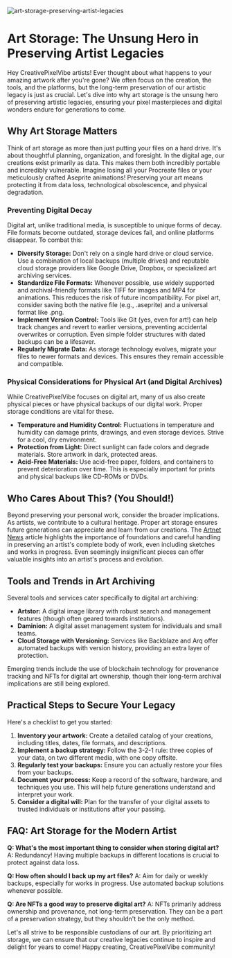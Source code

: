 ![art-storage-preserving-artist-legacies](https://images.pexels.com/photos/33401240/pexels-photo-33401240.jpeg?auto=compress&cs=tinysrgb&fit=crop&h=627&w=1200)

# Art Storage: The Unsung Hero in Preserving Artist Legacies

Hey CreativePixelVibe artists! Ever thought about what happens to your amazing artwork after you're gone? We often focus on the creation, the tools, and the platforms, but the long-term preservation of our artistic legacy is just as crucial. Let's dive into why art storage is the unsung hero of preserving artistic legacies, ensuring your pixel masterpieces and digital wonders endure for generations to come.

## Why Art Storage Matters

Think of art storage as more than just putting your files on a hard drive. It's about thoughtful planning, organization, and foresight. In the digital age, our creations exist primarily as data. This makes them both incredibly portable and incredibly vulnerable. Imagine losing all your Procreate files or your meticulously crafted Aseprite animations! Preserving your art means protecting it from data loss, technological obsolescence, and physical degradation.

### Preventing Digital Decay

Digital art, unlike traditional media, is susceptible to unique forms of decay. File formats become outdated, storage devices fail, and online platforms disappear. To combat this:

*   **Diversify Storage:** Don't rely on a single hard drive or cloud service. Use a combination of local backups (multiple drives) and reputable cloud storage providers like Google Drive, Dropbox, or specialized art archiving services.
*   **Standardize File Formats:** Whenever possible, use widely supported and archival-friendly formats like TIFF for images and MP4 for animations. This reduces the risk of future incompatibility. For pixel art, consider saving both the native file (e.g., .aseprite) and a universal format like .png.
*   **Implement Version Control:** Tools like Git (yes, even for art!) can help track changes and revert to earlier versions, preventing accidental overwrites or corruption. Even simple folder structures with dated backups can be a lifesaver.
*   **Regularly Migrate Data:** As storage technology evolves, migrate your files to newer formats and devices. This ensures they remain accessible and compatible.

### Physical Considerations for Physical Art (and Digital Archives)

While CreativePixelVibe focuses on digital art, many of us also create physical pieces or have physical backups of our digital work. Proper storage conditions are vital for these.

*   **Temperature and Humidity Control:** Fluctuations in temperature and humidity can damage prints, drawings, and even storage devices. Strive for a cool, dry environment.
*   **Protection from Light:** Direct sunlight can fade colors and degrade materials. Store artwork in dark, protected areas.
*   **Acid-Free Materials:** Use acid-free paper, folders, and containers to prevent deterioration over time. This is especially important for prints and physical backups like CD-ROMs or DVDs.

## Who Cares About This? (You Should!)

Beyond preserving your personal work, consider the broader implications. As artists, we contribute to a cultural heritage. Proper art storage ensures future generations can appreciate and learn from our creations. The [Artnet News](https://news.artnet.com/art-world/fine-art-shippers-naum-knop-2676511) article highlights the importance of foundations and careful handling in preserving an artist's complete body of work, even including sketches and works in progress. Even seemingly insignificant pieces can offer valuable insights into an artist's process and evolution.

## Tools and Trends in Art Archiving

Several tools and services cater specifically to digital art archiving:

*   **Artstor:** A digital image library with robust search and management features (though often geared towards institutions).
*   **Daminion:** A digital asset management system for individuals and small teams.
*   **Cloud Storage with Versioning:** Services like Backblaze and Arq offer automated backups with version history, providing an extra layer of protection.

Emerging trends include the use of blockchain technology for provenance tracking and NFTs for digital art ownership, though their long-term archival implications are still being explored.

## Practical Steps to Secure Your Legacy

Here's a checklist to get you started:

1.  **Inventory your artwork:** Create a detailed catalog of your creations, including titles, dates, file formats, and descriptions.
2.  **Implement a backup strategy:** Follow the 3-2-1 rule: three copies of your data, on two different media, with one copy offsite.
3.  **Regularly test your backups:** Ensure you can actually restore your files from your backups.
4.  **Document your process:** Keep a record of the software, hardware, and techniques you use. This will help future generations understand and interpret your work.
5.  **Consider a digital will:** Plan for the transfer of your digital assets to trusted individuals or institutions after your passing.

## FAQ: Art Storage for the Modern Artist

**Q: What's the most important thing to consider when storing digital art?**
A: Redundancy! Having multiple backups in different locations is crucial to protect against data loss.

**Q: How often should I back up my art files?**
A: Aim for daily or weekly backups, especially for works in progress. Use automated backup solutions whenever possible.

**Q: Are NFTs a good way to preserve digital art?**
A: NFTs primarily address ownership and provenance, not long-term preservation. They can be a part of a preservation strategy, but they shouldn't be the only method.

Let's all strive to be responsible custodians of our art. By prioritizing art storage, we can ensure that our creative legacies continue to inspire and delight for years to come! Happy creating, CreativePixelVibe community!
